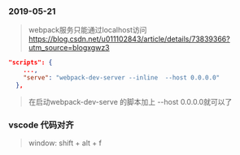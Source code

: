 ### 2019-05-21
> webpack服务只能通过localhost访问
> https://blog.csdn.net/u011102843/article/details/73839366?utm_source=blogxgwz3
``` package.json
"scripts": {
    ...,
    "serve": "webpack-dev-server --inline  --host 0.0.0.0"
  },
```
> 在启动webpack-dev-serve 的脚本加上 --host 0.0.0.0就可以了

### vscode 代码对齐
> window: shift + alt + f

